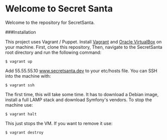 Welcome to Secret Santa
=======================

Welcome to the repository for SecretSanta.

###Installation

This project uses Vagrant / Puppet. Install [Vagrant](http://downloads.vagrantup.com/) and [Oracle VirtualBox](https://www.virtualbox.org/wiki/Downloads)
on your machine. First, clone this repository, Then, navigate to the SecretSanta root directory and run the following command:

    $ vagrant up

Add 55.55.55.10 www.secretsanta.dev to your etc/hosts file. You can SSH into the machine with:

    $ vagrant ssh

The first time, this will take some time. It has to download a Debian image, install a full LAMP stack and download Symfony's vendors.
To stop the machine use:

    $ vagrant halt

This just stops the VM. If you want to remove it use:

    $ vagrant destroy

